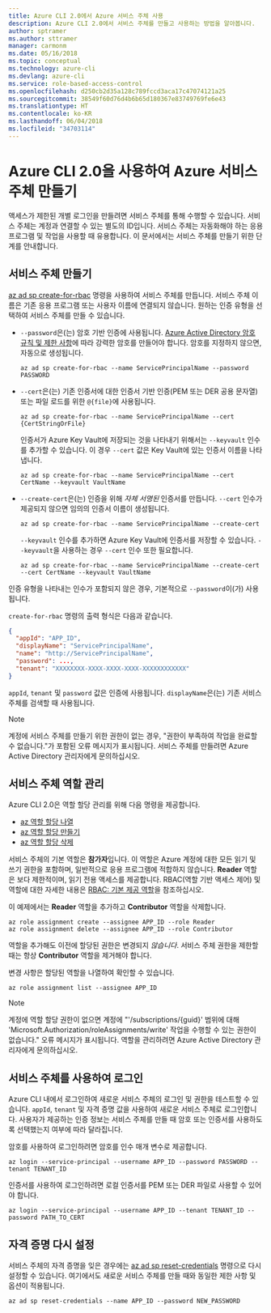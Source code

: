 ```yaml
---
title: Azure CLI 2.0에서 Azure 서비스 주체 사용
description: Azure CLI 2.0에서 서비스 주체를 만들고 사용하는 방법을 알아봅니다.
author: sptramer
ms.author: sttramer
manager: carmonm
ms.date: 05/16/2018
ms.topic: conceptual
ms.technology: azure-cli
ms.devlang: azure-cli
ms.service: role-based-access-control
ms.openlocfilehash: d250cb2d35a128c789fccd3aca17c47074121a25
ms.sourcegitcommit: 38549f60d76d4b6b65d180367e83749769fe6e43
ms.translationtype: HT
ms.contentlocale: ko-KR
ms.lasthandoff: 06/04/2018
ms.locfileid: "34703114"
---
```

# <a name="create-an-azure-service-principal-with-azure-cli-20"></a>Azure CLI 2.0을 사용하여 Azure 서비스 주체 만들기

액세스가 제한된 개별 로그인을 만들려면 서비스 주체를 통해 수행할 수 있습니다. 서비스 주체는 계정과 연결할 수 있는 별도의 ID입니다. 서비스 주체는 자동화해야 하는 응용 프로그램 및 작업을 사용할 때 유용합니다. 이 문서에서는 서비스 주체를 만들기 위한 단계를 안내합니다.

## <a name="create-the-service-principal"></a>서비스 주체 만들기

[az ad sp create-for-rbac](/cli/azure/ad/sp#az-ad-sp-create-for-rbac) 명령을 사용하여 서비스 주체를 만듭니다. 서비스 주체 이름은 기존 응용 프로그램 또는 사용자 이름에 연결되지 않습니다. 원하는 인증 유형을 선택하여 서비스 주체를 만들 수 있습니다.

* `--password`은(는) 암호 기반 인증에 사용됩니다. [Azure Active Directory 암호 규칙 및 제한 사항](/azure/active-directory/active-directory-passwords-policy)에 따라 강력한 암호를 만들어야 합니다. 암호를 지정하지 않으면, 자동으로 생성됩니다.

  ```azurecli-interactive
  az ad sp create-for-rbac --name ServicePrincipalName --password PASSWORD
  ```

* `--cert`은(는) 기존 인증서에 대한 인증서 기반 인증(PEM 또는 DER 공용 문자열) 또는 파일 로드를 위한 `@{file}`에 사용됩니다.

  ```azurecli-interactive
  az ad sp create-for-rbac --name ServicePrincipalName --cert {CertStringOrFile} 
  ```

  인증서가 Azure Key Vault에 저장되는 것을 나타내기 위해서는 `--keyvault` 인수를 추가할 수 있습니다. 이 경우 `--cert` 값은 Key Vault에 있는 인증서 이름을 나타냅니다.

  ```azurecli-interactive
  az ad sp create-for-rbac --name ServicePrincipalName --cert CertName --keyvault VaultName
  ```

* `--create-cert`은(는) 인증을 위해 _자체 서명된_ 인증서를 만듭니다. `--cert` 인수가 제공되지 않으면 임의의 인증서 이름이 생성됩니다.

  ```azurecli-interactive
  az ad sp create-for-rbac --name ServicePrincipalName --create-cert
  ```

  `--keyvault` 인수를 추가하면 Azure Key Vault에 인증서를 저장할 수 있습니다. `--keyvault`을 사용하는 경우 `--cert` 인수 또한 필요합니다.

  ```azurecli-interactive
  az ad sp create-for-rbac --name ServicePrincipalName --create-cert --cert CertName --keyvault VaultName
  ```

인증 유형을 나타내는 인수가 포함되지 않은 경우, 기본적으로 `--password`이(가) 사용됩니다.

`create-for-rbac` 명령의 출력 형식은 다음과 같습니다.

```json
{
  "appId": "APP_ID",
  "displayName": "ServicePrincipalName",
  "name": "http://ServicePrincipalName",
  "password": ...,
  "tenant": "XXXXXXXX-XXXX-XXXX-XXXX-XXXXXXXXXXXX"
}
```

`appId`, `tenant` 및 `password` 값은 인증에 사용됩니다. `displayName`은(는) 기존 서비스 주체를 검색할 때 사용됩니다.

> [!NOTE]
> 계정에 서비스 주체를 만들기 위한 권한이 없는 경우, "권한이 부족하여 작업을 완료할 수 없습니다."가 포함된 오류 메시지가 표시됩니다. 서비스 주체를 만들려면 Azure Active Directory 관리자에게 문의하십시오.

## <a name="manage-service-principal-roles"></a>서비스 주체 역할 관리 

Azure CLI 2.0은 역할 할당 관리를 위해 다음 명령을 제공합니다.

* [az 역할 할당 나열](/cli/azure/role/assignment#az-role-assignment-list)
* [az 역할 할당 만들기](/cli/azure/role/assignment#az-role-assignment-create)
* [az 역할 할당 삭제](/cli/azure/role/assignment#az-role-assignment-delete)

서비스 주체의 기본 역할은 **참가자**입니다. 이 역할은 Azure 계정에 대한 모든 읽기 및 쓰기 권한을 포함하며, 일반적으로 응용 프로그램에 적합하지 않습니다. **Reader** 역할은 보다 제한적이며, 읽기 전용 액세스를 제공합니다.  RBAC(역할 기반 액세스 제어) 및 역할에 대한 자세한 내용은 [RBAC: 기본 제공 역할](/azure/active-directory/role-based-access-built-in-roles)을 참조하십시오.

이 예제에서는 **Reader** 역할을 추가하고 **Contributor** 역할을 삭제합니다.

```azurecli-interactive
az role assignment create --assignee APP_ID --role Reader
az role assignment delete --assignee APP_ID --role Contributor
```

역할을 추가해도 이전에 할당된 권한은 변경되지 _않습니다_. 서비스 주체 권한을 제한할 때는 항상 __Contributor__ 역할을 제거해야 합니다.

변경 사항은 할당된 역할을 나열하여 확인할 수 있습니다.

```azurecli-interactive
az role assignment list --assignee APP_ID
```

> [!NOTE] 
> 계정에 역할 할당 권한이 없으면 계정에 "'/subscriptions/{guid}' 범위에 대해 'Microsoft.Authorization/roleAssignments/write' 작업을 수행할 수 있는 권한이 없습니다." 오류 메시지가 표시됩니다. 역할을 관리하려면 Azure Active Directory 관리자에게 문의하십시오.

## <a name="log-in-using-the-service-principal"></a>서비스 주체를 사용하여 로그인

Azure CLI 내에서 로그인하여 새로운 서비스 주체의 로그인 및 권한을 테스트할 수 있습니다. `appId`, `tenant` 및 자격 증명 값을 사용하여 새로운 서비스 주체로 로그인합니다. 사용자가 제공하는 인증 정보는 서비스 주체를 만들 때 암호 또는 인증서를 사용하도록 선택했는지 여부에 따라 달라집니다.

암호를 사용하여 로그인하려면 암호를 인수 매개 변수로 제공합니다.

```azurecli-interactive
az login --service-principal --username APP_ID --password PASSWORD --tenant TENANT_ID
```

인증서를 사용하여 로그인하려면 로컬 인증서를 PEM 또는 DER 파일로 사용할 수 있어야 합니다.

```azurecli-interactive
az login --service-principal --username APP_ID --tenant TENANT_ID --password PATH_TO_CERT
```

## <a name="reset-credentials"></a>자격 증명 다시 설정

서비스 주체의 자격 증명을 잊은 경우에는 [az ad sp reset-credentials](https://docs.microsoft.com/en-us/cli/azure/ad/sp#az-ad-sp-reset-credentials) 명령으로 다시 설정할 수 있습니다. 여기에서도 새로운 서비스 주체를 만들 때와 동일한 제한 사항 및 옵션이 적용됩니다.

```azurecli-interactive
az ad sp reset-credentials --name APP_ID --password NEW_PASSWORD
```
